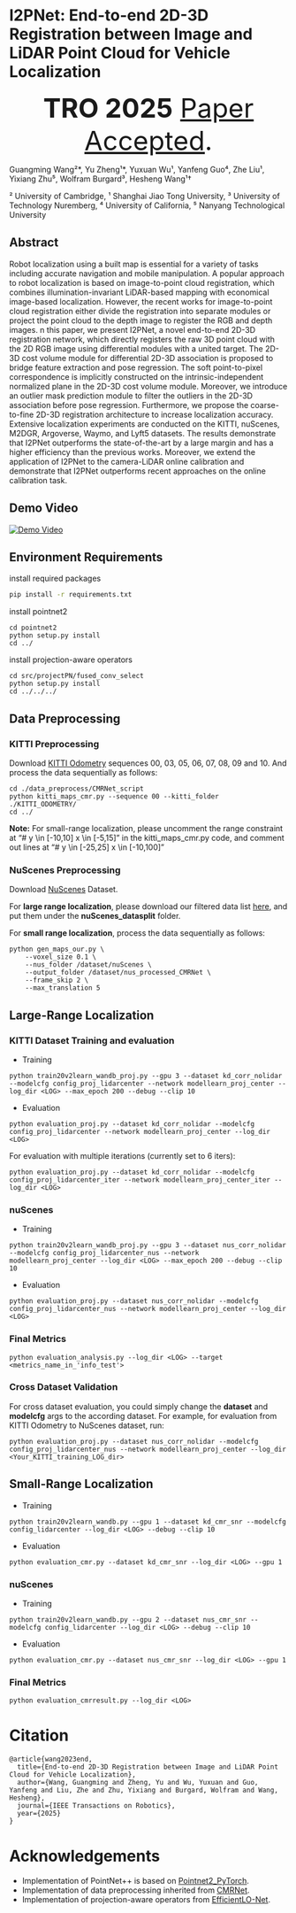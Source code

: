 # I2PNet: End-to-end 2D-3D Registration between Image and LiDAR Point Cloud for Vehicle Localization

<font size=10> <p align="center"> **TRO 2025** [Paper Accepted](https://arxiv.org/abs/2306.11346).</p></font>

Guangming Wang²*, Yu Zheng¹*, Yuxuan Wu¹, Yanfeng Guo⁴, Zhe Liu¹, Yixiang Zhu⁵, Wolfram Burgard³, Hesheng Wang¹†

² University of Cambridge, ¹ Shanghai Jiao Tong University, ³ University of Technology Nuremberg, ⁴ University of California, ⁵ Nanyang Technological University   


## Abstract
Robot localization using a built map is essential for a variety of tasks including accurate navigation and mobile manipulation. A popular approach to robot localization is based on image-to-point cloud registration, which combines illumination-invariant LiDAR-based mapping with economical image-based localization. However, the recent works for image-to-point cloud registration either divide the registration into separate modules or project the point cloud to the depth image to register the RGB and depth images. n this paper, we present I2PNet, a novel end-to-end 2D-3D registration network, which directly registers the raw 3D point cloud with the 2D RGB image using differential modules with a united target. The 2D-3D cost volume module for differential 2D-3D association is proposed to bridge feature extraction and pose regression. The soft point-to-pixel correspondence is implicitly constructed on the intrinsic-independent normalized plane in the 2D-3D cost volume module. Moreover, we introduce an outlier mask prediction module to filter the outliers in the 2D-3D association before pose regression. Furthermore, we propose the coarse-to-fine 2D-3D registration architecture to increase localization accuracy.  Extensive localization experiments are conducted on the KITTI, nuScenes, M2DGR, Argoverse, Waymo, and Lyft5 datasets. The results demonstrate that I2PNet outperforms the state-of-the-art by a large margin and has a higher efficiency than the previous works. Moreover, we extend the application of I2PNet to the camera-LiDAR online calibration and demonstrate that I2PNet outperforms recent approaches on the online calibration task.

## Demo Video
 [![Demo Video](https://img.youtube.com/vi/l2A6temRAg8/0.jpg)](https://www.youtube.com/watch?v=l2A6temRAg8)



## Environment Requirements
install required packages
```bash
pip install -r requirements.txt
```
install pointnet2
```shell
cd pointnet2
python setup.py install
cd ../
```
install projection-aware operators
```shell
cd src/projectPN/fused_conv_select
python setup.py install
cd ../../../
```
## Data Preprocessing
### KITTI Preprocessing
Download [KITTI Odometry](https://www.cvlibs.net/datasets/kitti/eval_odometry.php) sequences 00, 03, 05, 06, 07, 08, 09 and 10. And process the data sequentially as follows: 
```shell
cd ./data_preprocess/CMRNet_script
python kitti_maps_cmr.py --sequence 00 --kitti_folder ./KITTI_ODOMETRY/
cd ../
```
**Note:** For small-range localization, please uncomment the range constraint at “# y \in [-10,10] x \in [-5,15]” in the kitti_maps_cmr.py code, and comment out lines at “# y \in [-25,25] x \in [-10,100]” 
### NuScenes Preprocessing
Download [NuScenes](https://www.nuscenes.org/nuscenes) Dataset. 

For **large range localization**, please download our filtered data list [here](https://drive.google.com/file/d/1OXgY8pp3vMfMLr5DsDVPRqHAKEdo-dMG/view?usp=sharing), and put them under the **nuScenes_datasplit** folder.

For **small range localization**, process the data sequentially as follows: 
```shell
python gen_maps_our.py \
    --voxel_size 0.1 \
    --nus_folder /dataset/nuScenes \
    --output_folder /dataset/nus_processed_CMRNet \
    --frame_skip 2 \
    --max_translation 5
```

## Large-Range Localization
### KITTI Dataset Training and evaluation
- Training
```shell
python train20v2learn_wandb_proj.py --gpu 3 --dataset kd_corr_nolidar --modelcfg config_proj_lidarcenter --network modellearn_proj_center --log_dir <LOG> --max_epoch 200 --debug --clip 10
```
- Evaluation
```shell
python evaluation_proj.py --dataset kd_corr_nolidar --modelcfg config_proj_lidarcenter --network modellearn_proj_center --log_dir <LOG>
```
For evaluation with multiple iterations (currently set to 6 iters):
```shell
python evaluation_proj.py --dataset kd_corr_nolidar --modelcfg config_proj_lidarcenter_iter --network modellearn_proj_center_iter --log_dir <LOG>
```

### nuScenes
- Training
```shell
python train20v2learn_wandb_proj.py --gpu 3 --dataset nus_corr_nolidar --modelcfg config_proj_lidarcenter_nus --network modellearn_proj_center --log_dir <LOG> --max_epoch 200 --debug --clip 10
```
- Evaluation
```shell
python evaluation_proj.py --dataset nus_corr_nolidar --modelcfg config_proj_lidarcenter_nus --network modellearn_proj_center --log_dir <LOG>
```

### Final Metrics
```shell
python evaluation_analysis.py --log_dir <LOG> --target <metrics_name_in_'info_test'>
```
### Cross Dataset Validation
For cross dataset evaluation, you could simply change the **dataset** and **modelcfg** args to the according dataset. For example, for evaluation from KITTI Odometry to NuScenes dataset, run:
```shell
python evaluation_proj.py --dataset nus_corr_nolidar --modelcfg config_proj_lidarcenter_nus --network modellearn_proj_center --log_dir <Your_KITTI_training_LOG_dir>
```

## Small-Range Localization
- Training
```shell
python train20v2learn_wandb.py --gpu 1 --dataset kd_cmr_snr --modelcfg config_lidarcenter --log_dir <LOG> --debug --clip 10
```
- Evaluation
```shell
python evaluation_cmr.py --dataset kd_cmr_snr --log_dir <LOG> --gpu 1
```

### nuScenes
- Training
```shell
python train20v2learn_wandb.py --gpu 2 --dataset nus_cmr_snr --modelcfg config_lidarcenter --log_dir <LOG> --debug --clip 10
```
- Evaluation
```shell
python evaluation_cmr.py --dataset nus_cmr_snr --log_dir <LOG> --gpu 1
```

### Final Metrics
```shell
python evaluation_cmrresult.py --log_dir <LOG>
```

# Citation

```
@article{wang2023end,
  title={End-to-end 2D-3D Registration between Image and LiDAR Point Cloud for Vehicle Localization},
  author={Wang, Guangming and Zheng, Yu and Wu, Yuxuan and Guo, Yanfeng and Liu, Zhe and Zhu, Yixiang and Burgard, Wolfram and Wang, Hesheng},
  journal={IEEE Transactions on Robotics},
  year={2025}
}
```


# Acknowledgements
* Implementation of PointNet++ is based on [Pointnet2_PyTorch](https://github.com/erikwijmans/Pointnet2_PyTorch).
* Implementation of data preprocessing inherited from [CMRNet](https://github.com/cattaneod/CMRNet).
* Implementation of projection-aware operators from [EfficientLO-Net](https://github.com/IRMVLab/EfficientLO-Net).